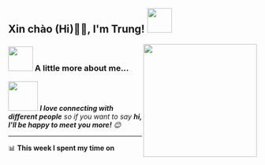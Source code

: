 <h2> Xin chào (Hi)🙏🏻, I'm Trung! <img src="https://media.giphy.com/media/12oufCB0MyZ1Go/giphy.gif" width="50"> </h2>

<img align='right' src="https://media.giphy.com/media/M9gbBd9nbDrOTu1Mqx/giphy.gif" width="230">

<!-- <p>
  <em>
    Freelancer Software Engineer<img src="https://media.giphy.com/media/WUlplcMpOCEmTGBtBW/giphy.gif" width="30"> 
  </em>
 </p>

<!-- ![Twitter Follow](https://img.shields.io/twitter/follow/f7deat?label=Follow)
![GitHub followers](https://img.shields.io/github/followers/f7deat?label=Follow&style=social)
![](https://visitor-badge.glitch.me/badge?page_id=f7deat) -->

### <img src="https://media.giphy.com/media/VgCDAzcKvsR6OM0uWg/giphy.gif" width="50"> A little more about me...  



<img src="https://media.giphy.com/media/LnQjpWaON8nhr21vNW/giphy.gif" width="60"> <em><b>I love connecting with different people</b> so if you want to say <b>hi, I'll be happy to meet you more!</b> 😊</em>

---
📊 **This week I spent my time on**
<!--START_SECTION:waka-->
```text

```
<!--END_SECTION:waka-->
